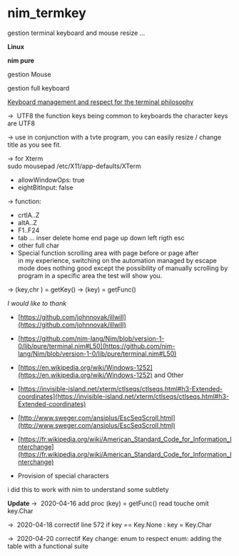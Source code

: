 # nim_termkey
gestion terminal keyboard and mouse resize ...


**Linux**

**nim pure**

gestion Mouse

gestion full keyboard

<u>Keyboard management and respect for the terminal philosophy</u>

&rarr;&nbsp; UTF8
the function keys being common to keyboards
the character keys are UTF8  

&rarr;&nbsp;use in conjunction with a tvte program, you can easily resize / change title as you see fit.  

&rarr;&nbsp;for Xterm  
sudo mousepad /etc/X11/app-defaults/XTerm  
* allowWindowOps: true  
* eightBitInput: false    

&rarr;&nbsp;function:  
* crtlA..Z  
* altA..Z
* F1..F24
* tab ... inser&nbsp;delete&nbsp;home&nbsp;end&nbsp;page&nbsp;up&nbsp;down&nbsp;left&nbsp;rigth&nbsp;esc  
* other&nbsp;full&nbsp;char  
* Special function
scrolling area with page before or page after  
in my experience, switching on the automation managed by escape mode does nothing good except the possibility of manually scrolling by program in a specific area the test will show you.    

&rarr;&nbsp;(key,chr ) = getKey()
&rarr;&nbsp;(key) = getFunc()

*I would like to thank*

* [https://github.com/johnnovak/illwill](https://github.com/johnnovak/illwill)
* [https://github.com/nim-lang/Nim/blob/version-1-0/lib/pure/terminal.nim#L50](https://github.com/nim-lang/Nim/blob/version-1-0/lib/pure/terminal.nim#L50)
* [https://en.wikipedia.org/wiki/Windows-1252](https://en.wikipedia.org/wiki/Windows-1252) and Other
* [https://invisible-island.net/xterm/ctlseqs/ctlseqs.html#h3-Extended-coordinates](https://invisible-island.net/xterm/ctlseqs/ctlseqs.html#h3-Extended-coordinates)
* [http://www.sweger.com/ansiplus/EscSeqScroll.html](http://www.sweger.com/ansiplus/EscSeqScroll.html)  
* [https://fr.wikipedia.org/wiki/American_Standard_Code_for_Information_Interchange](https://fr.wikipedia.org/wiki/American_Standard_Code_for_Information_Interchange)



* Provision of special characters    


i did this to work with nim to understand some subtlety  


**Update**
&rarr;&nbsp; 2020-04-16   add  proc (key) = getFunc()  read touche  omit key.Char 

&rarr;&nbsp; 2020-04-18   correctif line 572   if key == Key.None : key = Key.Char

&rarr;&nbsp; 2020-04-20   correctif Key change: enum 
            to respect enum: adding the table with a functional suite









